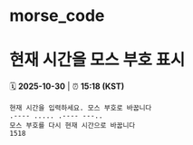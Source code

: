 # morse_code
# 현재 시간을 모스 부호 표시
<!-- MORSE_TIME_START -->
🗓️ **2025-10-30** | ⏰ **15:18 (KST)**

```
현재 시간을 입력하세요. 모스 부호로 바꿉니다
.---- ..... .---- ---..
모스 부호를 다시 현재 시간으로 바꿉니다
1518
```
<!-- MORSE_TIME_END -->
